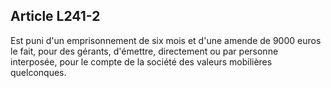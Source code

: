 Article L241-2
----
Est puni d'un emprisonnement de six mois et d'une amende de 9000 euros le fait,
pour des gérants, d'émettre, directement ou par personne interposée, pour le
compte de la société des valeurs mobilières quelconques.

